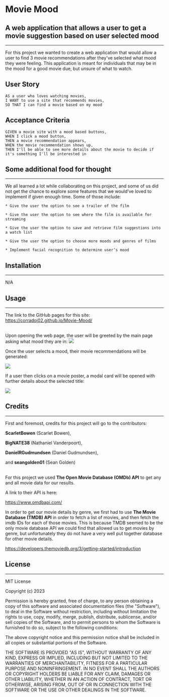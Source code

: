 # Movie Mood

## A web application that allows a user to get a movie suggestion based on user selected mood
---

For this project we wanted to create a web application that would allow a user to find 3 movie recommendations after they've selected what mood they were feeling. This application is meant for individuals that may be in the mood for a good movie due, but unsure of what to watch. 


## User Story 
    AS a user who loves watching movies,
    I WANT to use a site that recommends movies, 
    SO THAT I can find a movie based on my mood

## Acceptance Criteria
    GIVEN a movie site with a mood based buttons, 
    WHEN I click a mood button,
    THEN a movie recommendation appears,
    WHEN the movie recommendation shows up,
    THEN I'll be able to see more details about the movie to decide if it's something I'll be interested in

## Some additional food for thought
---
We all learned a lot while collaborating on this project, and some of us did not get the chance to explore some features that we would've loved to implement if given enough time. Some of those include:

    * Give the user the option to see a trailer of the film
  
    * Give the user the option to see where the film is available for streaming
  
    * Give the user the option to save and retrieve film suggestions into a watch list
  
    * Give the user the option to choose more moods and genres of films
  
    * Implement facial recognition to determine user’s mood


## Installation
---

N/A
## Usage
---

The link to the GitHub pages for this site: https://corradoj02.github.io/Movie-Mood/
<br><br>

Upon opening the web page, the user will be greeted by the main page asking what mood they are in: 
<img src="./assets/images/main-page.png">


Once the user selects a mood, their movie recommendations will be generated:

<img src="./assets/images/movie-gen-example.png">

If a user then clicks on a movie poster, a modal card will be opened with further details about the selected title:

<img src="./assets/images/movie-details.png">


## Credits
---
First and foremost, credits for this project will go to the contributors:

<strong>ScarletBowen</strong> (Scarlet Bowen),

<strong>BigNATE38</strong> (Nathaniel Vanderpoort),

<strong>DanielRGudmundsen</strong> (Daniel Gudmundsen),

and <strong>seangolden01</strong> (Sean Golden)
<br><br>

For this project we used <strong>The Open Movie Database (OMDb) API</strong> to get any and all movie data for our results.

A link to their API is here:

https://www.omdbapi.com/


In order to get our movie details by genre, we first had to use <strong>The Movie Database (TMDB) API</strong> in order to fetch a list of movies, and then fetch the imdb IDs for each of those movies. This is because TMDB seemed to be the only movie database API we could find that allowed us to get movies by genre, but unfortunately they do not have a very well put together database for other movie details.

https://developers.themoviedb.org/3/getting-started/introduction

## License
---
MIT License

Copyright (c) 2023

Permission is hereby granted, free of charge, to any person obtaining a copy
of this software and associated documentation files (the "Software"), to deal
in the Software without restriction, including without limitation the rights
to use, copy, modify, merge, publish, distribute, sublicense, and/or sell
copies of the Software, and to permit persons to whom the Software is
furnished to do so, subject to the following conditions:

The above copyright notice and this permission notice shall be included in all
copies or substantial portions of the Software.

THE SOFTWARE IS PROVIDED "AS IS", WITHOUT WARRANTY OF ANY KIND, EXPRESS OR
IMPLIED, INCLUDING BUT NOT LIMITED TO THE WARRANTIES OF MERCHANTABILITY,
FITNESS FOR A PARTICULAR PURPOSE AND NONINFRINGEMENT. IN NO EVENT SHALL THE
AUTHORS OR COPYRIGHT HOLDERS BE LIABLE FOR ANY CLAIM, DAMAGES OR OTHER
LIABILITY, WHETHER IN AN ACTION OF CONTRACT, TORT OR OTHERWISE, ARISING FROM,
OUT OF OR IN CONNECTION WITH THE SOFTWARE OR THE USE OR OTHER DEALINGS IN THE
SOFTWARE.